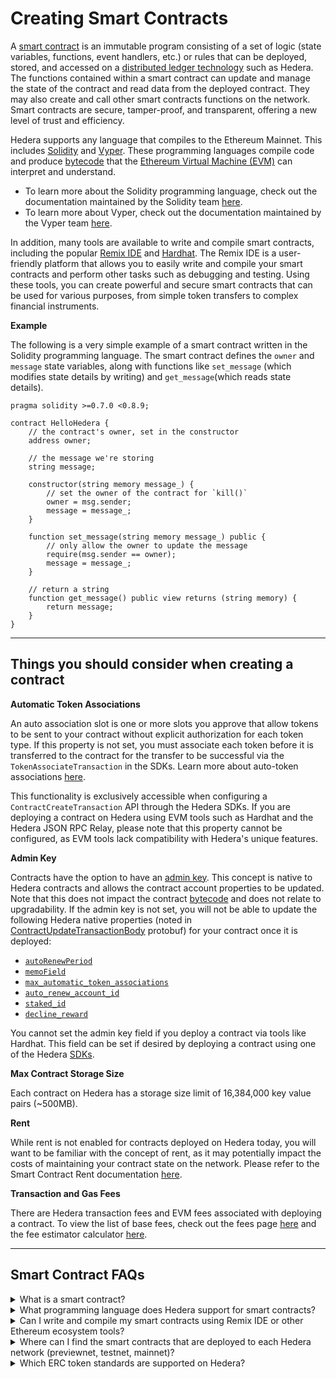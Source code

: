 # Creating Smart Contracts

A [smart contract](../../support-and-community/glossary.md#smart-contract) is an immutable program consisting of a set of logic (state variables, functions, event handlers, etc.) or rules that can be deployed, stored, and accessed on a [distributed ledger technology](../../support-and-community/glossary.md#distributed-ledger-technology-dlt) such as Hedera. The functions contained within a smart contract can update and manage the state of the contract and read data from the deployed contract. They may also create and call other smart contracts functions on the network. Smart contracts are secure, tamper-proof, and transparent, offering a new level of trust and efficiency.

Hedera supports any language that compiles to the Ethereum Mainnet. This includes [Solidity](../../support-and-community/glossary.md#solidity) and [Vyper](../../support-and-community/glossary.md#vyper). These programming languages compile code and produce [bytecode](../../support-and-community/glossary.md#bytecode) that the [Ethereum Virtual Machine (EVM)](../../support-and-community/glossary.md#ethereum-virtual-machine-evm) can interpret and understand.

* To learn more about the Solidity programming language, check out the documentation maintained by the Solidity team [here](https://docs.soliditylang.org/en/v0.8.19/).
* To learn more about Vyper, check out the documentation maintained by the Vyper team [here](https://docs.vyperlang.org/en/stable/).

In addition, many tools are available to write and compile smart contracts, including the popular [Remix IDE](../../support-and-community/glossary.md#remix-ide) and [Hardhat](../../support-and-community/glossary.md#hardhat). The Remix IDE is a user-friendly platform that allows you to easily write and compile your smart contracts and perform other tasks such as debugging and testing. Using these tools, you can create powerful and secure smart contracts that can be used for various purposes, from simple token transfers to complex financial instruments.

**Example**

The following is a very simple example of a smart contract written in the Solidity programming language. The smart contract defines the `owner` and `message` state variables, along with functions like `set_message` (which modifies state details by writing) and `get_message`(which reads state details).

```solidity
pragma solidity >=0.7.0 <0.8.9;

contract HelloHedera {
    // the contract's owner, set in the constructor
    address owner;

    // the message we're storing
    string message;

    constructor(string memory message_) {
        // set the owner of the contract for `kill()`
        owner = msg.sender;
        message = message_;
    }

    function set_message(string memory message_) public {
        // only allow the owner to update the message
        require(msg.sender == owner);
        message = message_;
    }

    // return a string
    function get_message() public view returns (string memory) {
        return message;
    }
}
```

***

## Things you should consider when creating a contract

**Automatic Token Associations**

An auto association slot is one or more slots you approve that allow tokens to be sent to your contract without explicit authorization for each token type. If this property is not set, you must associate each token before it is transferred to the contract for the transfer to be successful via the `TokenAssociateTransaction` in the SDKs. Learn more about auto-token associations [here](../accounts/account-properties.md#automatic-token-associations).

This functionality is exclusively accessible when configuring a `ContractCreateTransaction` API through the Hedera SDKs. If you are deploying a contract on Hedera using EVM tools such as Hardhat and the Hedera JSON RPC Relay, please note that this property cannot be configured, as EVM tools lack compatibility with Hedera's unique features.

**Admin Key**

Contracts have the option to have an [admin key](https://github.com/hashgraph/hedera-protobufs/blob/main/services/contract_create.proto#L117). This concept is native to Hedera contracts and allows the contract account properties to be updated. Note that this does not impact the contract [bytecode](../../support-and-community/glossary.md#bytecode) and does not relate to upgradability. If the admin key is not set, you will not be able to update the following Hedera native properties (noted in [ContractUpdateTransactionBody](https://github.com/hashgraph/hedera-protobufs/blob/main/services/contract_update.proto) protobuf) for your contract once it is deployed:

* [`autoRenewPeriod`](https://github.com/hashgraph/hedera-protobufs/blob/main/services/contract_update.proto#L78)
* [`memoField`](https://github.com/hashgraph/hedera-protobufs/blob/main/services/contract_update.proto#L88)
* [`max_automatic_token_associations`](https://github.com/hashgraph/hedera-protobufs/blob/main/services/contract_update.proto#L105)
* [`auto_renew_account_id`](https://github.com/hashgraph/hedera-protobufs/blob/main/services/contract_update.proto#L111)
* [`staked_id`](https://github.com/hashgraph/hedera-protobufs/blob/main/services/contract_update.proto#L116)
* [`decline_reward`](https://github.com/hashgraph/hedera-protobufs/blob/main/services/contract_update.proto#L134)

You cannot set the admin key field if you deploy a contract via tools like Hardhat. This field can be set if desired by deploying a contract using one of the Hedera [SDKs](../../sdks-and-apis/sdks/).&#x20;

**Max Contract Storage Size**

Each contract on Hedera has a storage size limit of 16,384,000 key value pairs (\~500MB).&#x20;

**Rent**

While rent is not enabled for contracts deployed on Hedera today, you will want to be familiar with the concept of rent, as it may potentially impact the costs of maintaining your contract state on the network. Please refer to the Smart Contract Rent documentation [here](smart-contract-rent.md).

**Transaction and Gas Fees**

There are Hedera transaction fees and EVM fees associated with deploying a contract. To view the list of base fees, check out the fees page [here](../../networks/mainnet/fees/) and the fee estimator calculator [here](https://hedera.com/fees).

***

## Smart Contract FAQs

<details>

<summary>What is a smart contract?</summary>

A smart contract is a program that is written in a language that can be interpreted by the EVM. Please refer to the [glossary](../../support-and-community/glossary.md) for more keywords and definitions.

</details>

<details>

<summary>What programming language does Hedera support for smart contracts?</summary>

Hedera supports the official [Ethereum Virtual Machine](https://ethereum.org/en/developers/docs/evm/) and therefore any smart contract language that conforms to standard EVM code, such as Solidity or Vyper.

</details>

<details>

<summary>Can I write and compile my smart contracts using Remix IDE or other Ethereum ecosystem tools? </summary>

You can use Remix IDE or other Ethereum ecosystem tools to write, compile, and deploy your smart contract on Hedera. Check out our EVM-compatible tools [here](../../#evm-compatible-tools).&#x20;

</details>

<details>

<summary>Where can I find the smart contracts that are deployed to each Hedera network (previewnet, testnet, mainnet)?</summary>

On your favorite trusted Block Explorer (also called Mirror Node Explorer on Hedera). To view community-hosted explorers check out the network explorer tools page [here](../../networks/community-mirror-nodes.md).&#x20;

</details>

<details>

<summary>Which ERC token standards are supported on Hedera?</summary>

Hedera supports ERC-20 and ERC-721 token standards and can find the full list of supported standards [here](tokens-managed-by-smart-contracts/).

</details>
